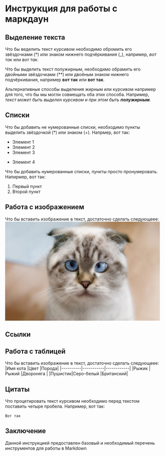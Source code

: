 # Инструкция для работы с маркдаун

## Выделение текста

Что бы веделить текст курсивом необходимо обромить его звёздочками (*) или знаком нижнего подчёркивания (_), например, *вот так* или _вот так_.

Что бы выделить текст полужирным, необходимо обрамить его двойными звёздочками (**) или двоёным знаком нижнего подчёркивания, например **вот так** или __вот так__.

Альтернативные способы выделения жирным или курсивом например для того, что бы мы могли совмещать оба этих способа. Например, _текст может быть выделен курсивом и при этом быть **полужирным**_.

## Списки

Что бы добавить не нумерованные списки, необходимо пункты выделить звёздочкой (*) или знаком (+).
Напрмер, вот так:

* Элемент 1
* Элемент 2
* Элемент 3
+ Элемент 4

Что бы добавить нумерованные списки, пункты просто пронумеровать.
Напирмер, вот так:

1. Первый пункт
2. Второй пункт

##  Работа с изображением

Что бы вставить изображение в текст, достаточно сделать следующеее:
![Привет, и я КОТ!](kot-koshka-kosye-glaza-golubye-vzgliad-shariki-za-roliki-obr.jpg)



## Ссылки



## Работа с таблицей

Что бы вставить изображение в текст, достаточно сделать следующеее:
|Имя кота |Цвет  |Порода|
|----------|-----------|------------|
|Рыжик   |Рыжий     |Двороняга      |
|Пушистик|Серо-белый  |Британский|


## Цитаты

Что процетировать текст курсивом необходимо перед текстом поставить четыре пробела.
Например, вот так:

    Вот так

## Заключение

Данной инструкцией предоставлен базовый и необходимый перечень инструментов для работы в Markdown
